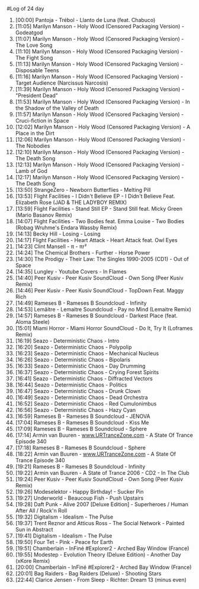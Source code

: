 #Log of 24 day

1. [00:00] Pantoja - Trébol - Llanto de Luna (feat. Chabuco)
1. [11:05] Marilyn Manson - Holy Wood (Censored Packaging Version) - Godeatgod
1. [11:07] Marilyn Manson - Holy Wood (Censored Packaging Version) - The Love Song
1. [11:10] Marilyn Manson - Holy Wood (Censored Packaging Version) - The Fight Song
1. [11:13] Marilyn Manson - Holy Wood (Censored Packaging Version) - Disposable Teens
1. [11:16] Marilyn Manson - Holy Wood (Censored Packaging Version) - Target Audience (Narcissus Narcosis)
1. [11:39] Marilyn Manson - Holy Wood (Censored Packaging Version) - "President Dead"
1. [11:53] Marilyn Manson - Holy Wood (Censored Packaging Version) - In the Shadow of the Valley of Death
1. [11:57] Marilyn Manson - Holy Wood (Censored Packaging Version) - Cruci-fiction in Space
1. [12:02] Marilyn Manson - Holy Wood (Censored Packaging Version) - A Place in the Dirt
1. [12:06] Marilyn Manson - Holy Wood (Censored Packaging Version) - The Nobodies
1. [12:10] Marilyn Manson - Holy Wood (Censored Packaging Version) - The Death Song
1. [12:13] Marilyn Manson - Holy Wood (Censored Packaging Version) - Lamb of God
1. [12:17] Marilyn Manson - Holy Wood (Censored Packaging Version) - The Death Song
1. [13:50] StrangeZero - Newborn Butterflies - Melting Pill
1. [13:53] Flight Facilities - I Didn't Believe EP - I Didn't Believe Feat. Elizabeth Rose (JAD & THE LADYBOY REMIX)
1. [13:59] Flight Facilities - Stand Still EP - Stand Still feat. Micky Green (Mario Basanov Remix)
1. [14:07] Flight Facilities - Two Bodies feat. Emma Louise - Two Bodies (Robag Wruhme's Endara Wassby Remix)
1. [14:13] Becky Hill - Losing - Losing
1. [14:17] Flight Facilities - Heart Attack - Heart Attack feat. Owl Eyes
1. [14:23] Clint Mansell - π - πr²
1. [14:24] The Chemical Brothers - Further - Horse Power
1. [14:30] The Prodigy - Their Law: The Singles 1990-2005 (CD1) - Out of Space
1. [14:35] Lungley - Youtube Covers - In Flames
1. [14:40] Peer Kusiv - Peer Kusiv SoundCloud - Own Song (Peer Kusiv Remix)
1. [14:46] Peer Kusiv - Peer Kusiv SoundCloud - TopDown Feat. Maggy Rich
1. [14:49] Rameses B - Rameses B Soundcloud - Infinity
1. [14:53] Lemâitre - Lemaitre Soundcloud - Pay no Mind (Lemaitre Remix)
1. [14:57] Rameses B - Rameses B Soundcloud - Darkest Place (feat. Aloma Steele)
1. [15:01] Miami Horror - Miami Horror SoundCloud - Do It, Try It (Loframes Remix)
1. [16:19] Seazo - Deterministic Chaos - Intro
1. [16:20] Seazo - Deterministic Chaos - Polypolip
1. [16:23] Seazo - Deterministic Chaos - Mechanical Nucleus
1. [16:26] Seazo - Deterministic Chaos - Bipolaris
1. [16:33] Seazo - Deterministic Chaos - Day Drumming
1. [16:37] Seazo - Deterministic Chaos - Crying Forest Spirits
1. [16:41] Seazo - Deterministic Chaos - Diffracted Vectors
1. [16:44] Seazo - Deterministic Chaos - Politics
1. [16:47] Seazo - Deterministic Chaos - Drunk Clown
1. [16:49] Seazo - Deterministic Chaos - Dead Orchestra
1. [16:52] Seazo - Deterministic Chaos - Red Cumulonimbus
1. [16:56] Seazo - Deterministic Chaos - Hazy Cyan
1. [16:59] Rameses B - Rameses B Soundcloud - JENOVA
1. [17:04] Rameses B - Rameses B Soundcloud - Kiss Me
1. [17:09] Rameses B - Rameses B Soundcloud - Sphere
1. [17:14] Armin van Buuren - www.URTranceZone.com - A State Of Trance Episode 340
1. [17:18] Rameses B - Rameses B Soundcloud - Sphere
1. [18:22] Armin van Buuren - www.URTranceZone.com - A State Of Trance Episode 340
1. [19:21] Rameses B - Rameses B Soundcloud - Infinity
1. [19:22] Armin van Buuren - A State of Trance 2006 - CD2 - In The Club
1. [19:24] Peer Kusiv - Peer Kusiv SoundCloud - Own Song (Peer Kusiv Remix)
1. [19:26] Modeselektor - Happy Birthday! - Sucker Pin
1. [19:27] Underworld - Beaucoup Fish - Push Upstairs
1. [19:28] Daft Punk - Alive 2007 [Deluxe Edition] - Superheroes / Human After All / Rock'n Roll
1. [19:32] Digitalism - Idealism - The Pulse
1. [19:37] Trent Reznor and Atticus Ross - The Social Network - Painted Sun in Abstract
1. [19:41] Digitalism - Idealism - The Pulse
1. [19:50] Four Tet - Pink - Peace for Earth
1. [19:51] Chamberlain - InFiné #Explorer2 - Arched Bay Window (France)
1. [19:55] Modestep - Evolution Theory (Deluxe Edition) - Another Day (xKore Remix)
1. [20:00] Chamberlain - InFiné #Explorer2 - Arched Bay Window (France)
1. [20:01] Bag Raiders - Bag Raiders (Deluxe) - Shooting Stars
1. [22:44] Clarice Jensen - From Sleep - Richter: Dream 13 (minus even)

